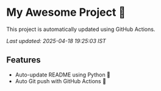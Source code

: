 # My Awesome Project 🚀

This project is automatically updated using GitHub Actions.

_Last updated: 2025-04-18 19:25:03 IST_

## Features
- Auto-update README using Python 🐍
- Auto Git push with GitHub Actions 🤖
